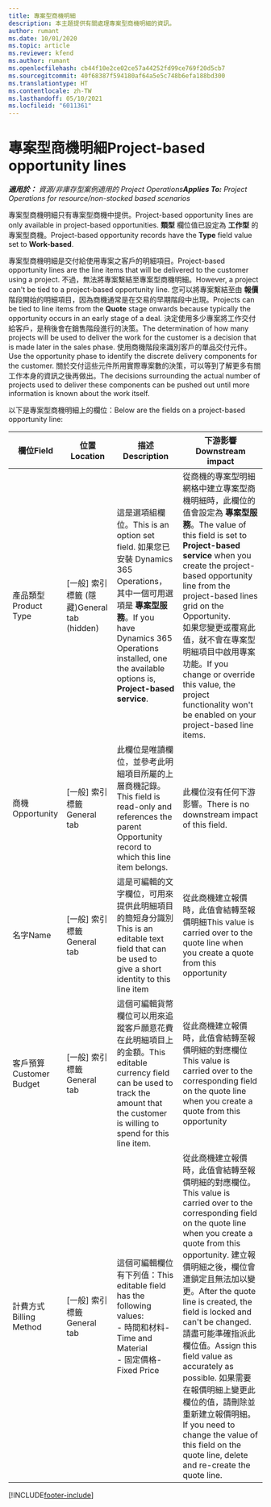 ```yaml
---
title: 專案型商機明細
description: 本主題提供有關處理專案型商機明細的資訊。
author: rumant
ms.date: 10/01/2020
ms.topic: article
ms.reviewer: kfend
ms.author: rumant
ms.openlocfilehash: cb44f10e2ce02ce57a44252fd99ce769f20d5cb7
ms.sourcegitcommit: 40f68387f594180af64a5e5c748b6efa188bd300
ms.translationtype: HT
ms.contentlocale: zh-TW
ms.lasthandoff: 05/10/2021
ms.locfileid: "6011361"
---
```

# <a name="project-based-opportunity-lines"></a><span data-ttu-id="797f1-103">專案型商機明細</span><span class="sxs-lookup"><span data-stu-id="797f1-103">Project-based opportunity lines</span></span>

<span data-ttu-id="797f1-104">_**適用於：** 資源/非庫存型案例適用的 Project Operations_</span><span class="sxs-lookup"><span data-stu-id="797f1-104">_**Applies To:** Project Operations for resource/non-stocked based scenarios_</span></span>


<span data-ttu-id="797f1-105">專案型商機明細只有專案型商機中提供。</span><span class="sxs-lookup"><span data-stu-id="797f1-105">Project-based opportunity lines are only available in project-based opportunities.</span></span> <span data-ttu-id="797f1-106">**類型** 欄位值已設定為 **工作型** 的專案型商機。</span><span class="sxs-lookup"><span data-stu-id="797f1-106">Project-based opportunity records have the **Type** field value set to **Work-based**.</span></span>

<span data-ttu-id="797f1-107">專案型商機明細是交付給使用專案之客戶的明細項目。</span><span class="sxs-lookup"><span data-stu-id="797f1-107">Project-based opportunity lines are the line items that will be delivered to the customer using a project.</span></span> <span data-ttu-id="797f1-108">不過，無法將專案繫結至專案型商機明細。</span><span class="sxs-lookup"><span data-stu-id="797f1-108">However, a project can't be tied to a project-based opportunity line.</span></span> <span data-ttu-id="797f1-109">您可以將專案繫結至由 **報價** 階段開始的明細項目，因為商機通常是在交易的早期階段中出現。</span><span class="sxs-lookup"><span data-stu-id="797f1-109">Projects can be tied to line items from the **Quote** stage onwards because typically the opportunity occurs in an early stage of a deal.</span></span> <span data-ttu-id="797f1-110">決定使用多少專案將工作交付給客戶，是稍後會在銷售階段進行的決策。</span><span class="sxs-lookup"><span data-stu-id="797f1-110">The determination of how many projects will be used to deliver the work for the customer is a decision that is made later in the sales phase.</span></span> <span data-ttu-id="797f1-111">使用商機階段來識別客戶的單品交付元件。</span><span class="sxs-lookup"><span data-stu-id="797f1-111">Use the opportunity phase to identify the discrete delivery components for the customer.</span></span> <span data-ttu-id="797f1-112">關於交付這些元件所用實際專案數的決策，可以等到了解更多有關工作本身的資訊之後再做出。</span><span class="sxs-lookup"><span data-stu-id="797f1-112">The decisions surrounding the actual number of projects used to deliver these components can be pushed out until more information is known about the work itself.</span></span>

<span data-ttu-id="797f1-113">以下是專案型商機明細上的欄位：</span><span class="sxs-lookup"><span data-stu-id="797f1-113">Below are the fields on a project-based opportunity line:</span></span>

| <span data-ttu-id="797f1-114">**欄位**</span><span class="sxs-lookup"><span data-stu-id="797f1-114">**Field**</span></span> | <span data-ttu-id="797f1-115">**位置**</span><span class="sxs-lookup"><span data-stu-id="797f1-115">**Location**</span></span> | <span data-ttu-id="797f1-116">**描述**</span><span class="sxs-lookup"><span data-stu-id="797f1-116">**Description**</span></span> | <span data-ttu-id="797f1-117">**下游影響**</span><span class="sxs-lookup"><span data-stu-id="797f1-117">**Downstream impact**</span></span> |
| --- | --- | --- | --- |
| <span data-ttu-id="797f1-118">產品類型</span><span class="sxs-lookup"><span data-stu-id="797f1-118">Product Type</span></span> | <span data-ttu-id="797f1-119">[一般] 索引標籤 (隱藏)</span><span class="sxs-lookup"><span data-stu-id="797f1-119">General tab (hidden)</span></span> | <span data-ttu-id="797f1-120">這是選項組欄位。</span><span class="sxs-lookup"><span data-stu-id="797f1-120">This is an option set field.</span></span> <span data-ttu-id="797f1-121">如果您已安裝 Dynamics 365 Operations，其中一個可用選項是 **專案型服務**。</span><span class="sxs-lookup"><span data-stu-id="797f1-121">If you have Dynamics 365 Operations installed, one the available options is, **Project-based service**.</span></span>  | <span data-ttu-id="797f1-122">從商機的專案型明細網格中建立專案型商機明細時，此欄位的值會設定為 **專案型服務**。</span><span class="sxs-lookup"><span data-stu-id="797f1-122">The value of this field is set to **Project-based service** when you create the project-based opportunity line from the project-based lines grid on the Opportunity.</span></span> <br> <span data-ttu-id="797f1-123">如果您變更或覆寫此值，就不會在專案型明細項目中啟用專案功能。</span><span class="sxs-lookup"><span data-stu-id="797f1-123">If you change or override this value, the project functionality won't be enabled on your project-based line items.</span></span> |
| <span data-ttu-id="797f1-124">商機​​</span><span class="sxs-lookup"><span data-stu-id="797f1-124">Opportunity</span></span> | <span data-ttu-id="797f1-125">[一般] 索引標籤</span><span class="sxs-lookup"><span data-stu-id="797f1-125">General tab</span></span> | <span data-ttu-id="797f1-126">此欄位是唯讀欄位，並參考此明細項目所屬的上層商機記錄。</span><span class="sxs-lookup"><span data-stu-id="797f1-126">This field is read-only and references the parent Opportunity record to which this line item belongs.</span></span> | <span data-ttu-id="797f1-127">此欄位沒有任何下游影響。</span><span class="sxs-lookup"><span data-stu-id="797f1-127">There is no downstream impact of this field.</span></span> |
| <span data-ttu-id="797f1-128">名字</span><span class="sxs-lookup"><span data-stu-id="797f1-128">Name</span></span> | <span data-ttu-id="797f1-129">[一般] 索引標籤</span><span class="sxs-lookup"><span data-stu-id="797f1-129">General tab</span></span> | <span data-ttu-id="797f1-130">這是可編輯的文字欄位，可用來提供此明細項目的簡短身分識別</span><span class="sxs-lookup"><span data-stu-id="797f1-130">This is an editable text field that can be used to give a short identity to this line item</span></span> | <span data-ttu-id="797f1-131">從此商機建立報價時，此值會結轉至報價明細</span><span class="sxs-lookup"><span data-stu-id="797f1-131">This value is carried over to the quote line when you create a quote from this opportunity</span></span> |
| <span data-ttu-id="797f1-132">客戶預算</span><span class="sxs-lookup"><span data-stu-id="797f1-132">Customer Budget</span></span> | <span data-ttu-id="797f1-133">[一般] 索引標籤</span><span class="sxs-lookup"><span data-stu-id="797f1-133">General tab</span></span> | <span data-ttu-id="797f1-134">這個可編輯貨幣欄位可以用來追蹤客戶願意花費在此明細項目上的金額。</span><span class="sxs-lookup"><span data-stu-id="797f1-134">This editable currency field can be used to track the amount that the customer is willing to spend for this line item.</span></span> | <span data-ttu-id="797f1-135">從此商機建立報價時，此值會結轉至報價明細的對應欄位</span><span class="sxs-lookup"><span data-stu-id="797f1-135">This value is carried over to the corresponding field on the quote line when you create a quote from this opportunity</span></span> |
| <span data-ttu-id="797f1-136">計費方式</span><span class="sxs-lookup"><span data-stu-id="797f1-136">Billing Method</span></span> | <span data-ttu-id="797f1-137">[一般] 索引標籤</span><span class="sxs-lookup"><span data-stu-id="797f1-137">General tab</span></span> | <span data-ttu-id="797f1-138">這個可編輯欄位有下列值：</span><span class="sxs-lookup"><span data-stu-id="797f1-138">This editable field has the following values:</span></span></br><span data-ttu-id="797f1-139">- 時間和材料</span><span class="sxs-lookup"><span data-stu-id="797f1-139">- Time and Material</span></span></br><span data-ttu-id="797f1-140">- 固定價格</span><span class="sxs-lookup"><span data-stu-id="797f1-140">- Fixed Price</span></span> | <span data-ttu-id="797f1-141">從此商機建立報價時，此值會結轉至報價明細的對應欄位。</span><span class="sxs-lookup"><span data-stu-id="797f1-141">This value is carried over to the corresponding field on the quote line when you create a quote from this opportunity.</span></span> <span data-ttu-id="797f1-142">建立報價明細之後，欄位會遭鎖定且無法加以變更。</span><span class="sxs-lookup"><span data-stu-id="797f1-142">After the quote line is created, the field is locked and can't be changed.</span></span> <span data-ttu-id="797f1-143">請盡可能準確指派此欄位值。</span><span class="sxs-lookup"><span data-stu-id="797f1-143">Assign this field value as accurately as possible.</span></span> <span data-ttu-id="797f1-144">如果需要在報價明細上變更此欄位的值，請刪除並重新建立報價明細。</span><span class="sxs-lookup"><span data-stu-id="797f1-144">If you need to change the value of this field on the quote line, delete and re-create the quote line.</span></span> |


[!INCLUDE[footer-include](../includes/footer-banner.md)]